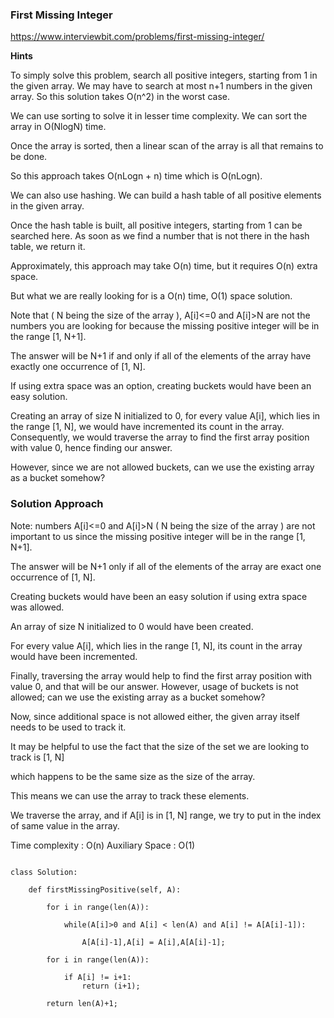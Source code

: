 ### First Missing Integer


https://www.interviewbit.com/problems/first-missing-integer/

**Hints**


To simply solve this problem, search all positive integers, starting from 1 in the given array. We may have to search at most n+1 numbers in the given array. So this solution takes O(n^2) in the worst case.

We can use sorting to solve it in lesser time complexity. We can sort the array in O(NlogN) time.

Once the array is sorted, then a linear scan of the array is all that remains to be done.

So this approach takes O(nLogn + n) time which is O(nLogn).

We can also use hashing. We can build a hash table of all positive elements in the given array.

Once the hash table is built, all positive integers, starting from 1 can be searched here. As soon as we find a number that is not there in the hash table, we return it.

Approximately, this approach may take O(n) time, but it requires O(n) extra space.

But what we are really looking for is a O(n) time, O(1) space solution.

Note that ( N being the size of the array ), A[i]<=0 and A[i]>N are not the numbers you are looking for because the missing positive integer will be in the range [1, N+1].

The answer will be N+1 if and only if all of the elements of the array have exactly one occurrence of [1, N].

If using extra space was an option, creating buckets would have been an easy solution.

Creating an array of size N initialized to 0, for every value A[i], which lies in the range [1, N], we would have incremented its count in the array. Consequently, we would traverse the array to find the first array position with value 0, hence finding our answer.

However, since we are not allowed buckets, can we use the existing array as a bucket somehow?



### Solution Approach

Note: numbers A[i]<=0 and A[i]>N ( N being the size of the array ) are not important to us since the missing positive integer will be in the range [1, N+1].

The answer will be N+1 only if all of the elements of the array are exact one occurrence of [1, N].

Creating buckets would have been an easy solution if using extra space was allowed.

An array of size N initialized to 0 would have been created.

For every value A[i], which lies in the range [1, N], its count in the array would have been incremented.

Finally, traversing the array would help to find the first array position with value 0, and that will be our answer.
However, usage of buckets is not allowed; can we use the existing array as a bucket somehow?

Now, since additional space is not allowed either, the given array itself needs to be used to track it.

It may be helpful to use the fact that the size of the set we are looking to track is [1, N]

which happens to be the same size as the size of the array.

This means we can use the array to track these elements.

We traverse the array, and if A[i] is in [1, N] range, we try to put in the index of same value in the array.

Time complexity : O(n)
Auxiliary Space : O(1)

```

class Solution:

    def firstMissingPositive(self, A):

        for i in range(len(A)):
            
            while(A[i]>0 and A[i] < len(A) and A[i] != A[A[i]-1]):

                A[A[i]-1],A[i] = A[i],A[A[i]-1]; 

        for i in range(len(A)):
            
            if A[i] != i+1:
                return (i+1);
        
        return len(A)+1;
            
                  

```
